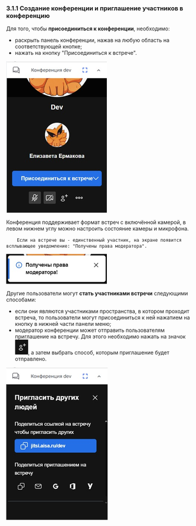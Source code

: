 ### 3.1.1 Создание конференции и приглашение участников в конференцию

Для того, чтобы **присоединиться к конференции**, необходимо:

- раскрыть панель конференции, нажав на любую область на соответствующей кнопке;
- нажать на кнопку "Присоединиться к встрече".

![конференция_1](/imgs/конференция_1.jpg)

Конференция поддерживает формат встреч с включённой камерой, в левом нижнем углу можно настроить состояние камеры и микрофона.

        Если на встрече вы - единственный участник, на экране появится всплывающее уведомление: "Получены права модератора".

![права_модератора](/imgs/права_модератора.jpg)

Другие пользователи могут **стать участниками встречи** следующими способами:

- если они являются участниками пространства, в котором проходит встреча, то пользователи могут присоединиться к ней нажатием на кнопку в нижней части панели меню;
- модератор конференции может отправить пользователям приглашение на встречу. Для этого необходимо нажать на значок ![значок_+участник](/imgs/значок_+участник.jpg), а затем выбрать способ, которым приглашение будет отправлено.

![пригласить_участников](/imgs/пригласить_участников.jpg)